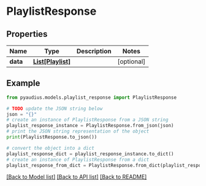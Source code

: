# PlaylistResponse


## Properties

Name | Type | Description | Notes
------------ | ------------- | ------------- | -------------
**data** | [**List[Playlist]**](Playlist.md) |  | [optional] 

## Example

```python
from pyaudius.models.playlist_response import PlaylistResponse

# TODO update the JSON string below
json = "{}"
# create an instance of PlaylistResponse from a JSON string
playlist_response_instance = PlaylistResponse.from_json(json)
# print the JSON string representation of the object
print(PlaylistResponse.to_json())

# convert the object into a dict
playlist_response_dict = playlist_response_instance.to_dict()
# create an instance of PlaylistResponse from a dict
playlist_response_from_dict = PlaylistResponse.from_dict(playlist_response_dict)
```
[[Back to Model list]](../README.md#documentation-for-models) [[Back to API list]](../README.md#documentation-for-api-endpoints) [[Back to README]](../README.md)


